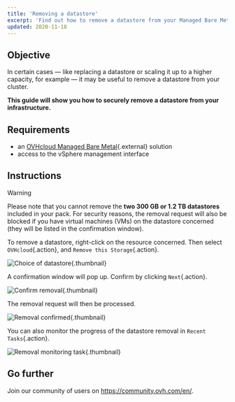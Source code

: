 ```yaml
---
title: 'Removing a datastore'
excerpt: 'Find out how to remove a datastore from your Managed Bare Metal'
updated: 2020-11-18
---
```


## Objective

In certain cases — like replacing a datastore or scaling it up to a higher capacity, for example — it may be useful to remove a datastore from your cluster.

**This guide will show you how to securely remove a datastore from your infrastructure.**

## Requirements

* an [OVHcloud Managed Bare Metal](https://www.ovhcloud.com/en-gb/managed-bare-metal/){.external} solution
* access to the vSphere management interface

## Instructions

> [!warning]
>
> Please note that you cannot remove the  **two 300 GB or 1.2 TB datastores** included in your pack. For security reasons, the removal request will also be blocked if you have virtual machines (VMs) on the datastore concerned (they will be listed in the confirmation window).
> 

To remove a datastore, right-click on the resource concerned. Then select `OVHcloud`{.action}, and `Remove this Storage`{.action}.

![Choice of datastore](removedatastore01.png){.thumbnail}

A confirmation window will pop up. Confirm by clicking `Next`{.action}.

![Confirm removal](removedatastore02.png){.thumbnail}

The removal request will then be processed.

![Removal confirmed](removedatastore03.png){.thumbnail}

You can also monitor the progress of the datastore removal in `Recent Tasks`{.action}.

![Removal monitoring task](removedatastore04.png){.thumbnail}

## Go further

Join our community of users on <https://community.ovh.com/en/>.
